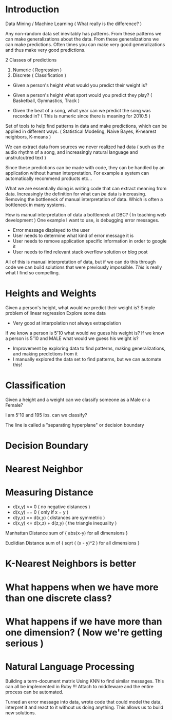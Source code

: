 # Introduction
Data Mining / Machine Learning ( What really is the difference? )

Any non-random data set inevitably has patterns. From these patterns we can make generalizations about the data. From these generalizations we can make predictions. Often times you can make very good generalizations and thus make very good predictions.

2 Classes of predictions
1. Numeric ( Regression )
2. Discrete ( Classification )

- Given a person's height what would you predict their weight is?
- Given a person's height what sport would you predict they play? ( Basketball, Gymnastics, Track )

- Given the beat of a song, what year can we predict the song was recorded in? ( This is numeric since there is meaning for 2010.5 )

Set of tools to help find patterns in data and make predictions, which can be applied in different ways. ( Statistical Modeling, Naive Bayes, K-nearest neighbors, K-means )

We can extract data from sources we never realized had data ( such as the audio rhythm of a song, and increasingly natural language and unstrutcutred text )

Since these predictions can be made with code, they can be handled by an application without human interpretation. For example a system can automatically recommend products etc...

What we are essentially doing is writing code that can extract meaning from data. Increasingly the definition for what can *be* data is increasing. Removing the bottleneck of manual interpretation of data. Which is often a bottleneck in many systems.

How is manual interpretation of data a bottleneck at DBC? ( In teaching web development )
One example I want to use, is debugging error messages.
- Error message displayed to the user
- User needs to determine what kind of error message it is
- User needs to remove application specific information in order to google it
- User needs to find relevant stack overflow solution or blog post

All of this is manual interpretation of data, but if we can do this through code we can build solutions that were previously impossible. *This* is really what I find so compelling.

# Heights and Weights
Given a person's height, what would we predict their weight is?
Simple problem of linear regression
Explore some data

- Very good at interpolation not always extrapolation

If we know a person is 5'10 what would we guess his weight is?
If we know a person is 5'10 and MALE what would we guess his weight is?

- Improvement by exploring data to find patterns, making generalizations, and making predictions from it
- I manually explored the data set to find patterns, but we can automate this!

# Classification
Given a height and a weight can we classify someone as a Male or a Female?

I am 5'10 and 195 lbs. can we classify?

The line is called a "separating hyperplane" or decision boundary

# Decision Boundary
# Nearest Neighbor

# Measuring Distance
- d(x,y) >= 0 ( no negative distances )
- d(x,y) == 0 ( only if x = y )
- d(y,x) == d(x,y) ( distances are symmetric )
- d(x,y) <= d(x,z) + d(z,y) ( the triangle inequality )

Manhattan Distance
sum of { abs(x-y) for all dimensions }

Euclidian Distance
sum of { sqrt ( (x - y)^2 ) for all dimensions }

# K-Nearest Neighbors is better

# What happens when we have more than one discrete class?

# What happens if we have more than one dimension? ( Now we're getting serious )

# Natural Language Processing

Building a term-document matrix
Using KNN to find similar messages.
This can all be implemented in Ruby !!!
Attach to middleware and the entire process can be automated.

Turned an error message into data, wrote code that could model the data, interpret it and react to it without us doing anything. This allows us to build new solutions.
